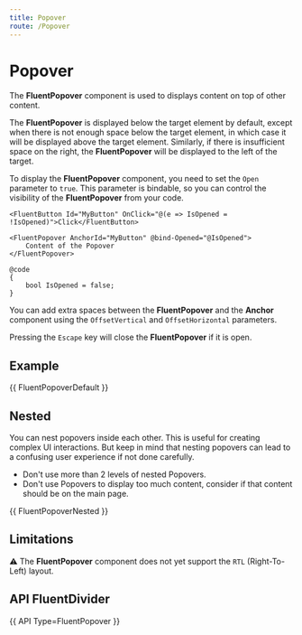 ```yaml
---
title: Popover
route: /Popover
---
```


# Popover

The **FluentPopover** component is used to displays content on top of other content.

The **FluentPopover** is displayed below the target element by default, except when there is not enough space below the target element,
in which case it will be displayed above the target element.
Similarly, if there is insufficient space on the right, the **FluentPopover** will be displayed to the left of the target.

To display the **FluentPopover** component, you need to set the `Open` parameter to `true`.
This parameter is bindable, so you can control the visibility of the **FluentPopover** from your code.

```razor
<FluentButton Id="MyButton" OnClick="@(e => IsOpened = !IsOpened)">Click</FluentButton>

<FluentPopover AnchorId="MyButton" @bind-Opened="@IsOpened">
    Content of the Popover
</FluentPopover>

@code
{
    bool IsOpened = false;
}
```

You can add extra spaces between the **FluentPopover** and the **Anchor** component using the `OffsetVertical` and `OffsetHorizontal` parameters.

Pressing the `Escape` key will close the **FluentPopover** if it is open.

## Example

{{ FluentPopoverDefault }}

## Nested

You can nest popovers inside each other. This is useful for creating complex UI interactions.
But keep in mind that nesting popovers can lead to a confusing user experience if not done carefully.
 - Don't use more than 2 levels of nested Popovers.
 - Don't use Popovers to display too much content, consider if that content should be on the main page.

{{ FluentPopoverNested }}

## Limitations

⚠️ The **FluentPopover** component does not yet support the `RTL` (Right-To-Left) layout.

## API FluentDivider

{{ API Type=FluentPopover }}
